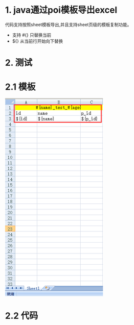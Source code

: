 # 1. java通过poi模板导出excel
代码支持按照sheet模板导出,并且支持sheet页级的模板复制功能。

- 支持 #{} 只替换当前 
- ${} 从当前行开始向下替换 

# 2. 测试
# 2.1 模板
![image](https://raw.githubusercontent.com/feiniaoying/excel-tool/master/img/p.png)

# 2.2 代码
